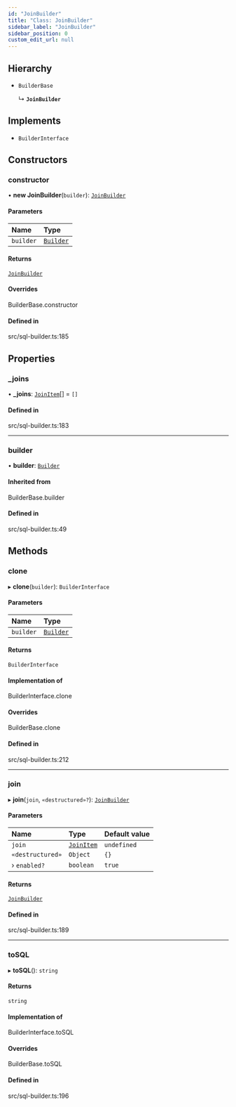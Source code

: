 ```yaml
---
id: "JoinBuilder"
title: "Class: JoinBuilder"
sidebar_label: "JoinBuilder"
sidebar_position: 0
custom_edit_url: null
---
```


## Hierarchy

- `BuilderBase`

  ↳ **`JoinBuilder`**

## Implements

- `BuilderInterface`

## Constructors

### constructor

• **new JoinBuilder**(`builder`): [`JoinBuilder`](JoinBuilder.md)

#### Parameters

| Name | Type |
| :------ | :------ |
| `builder` | [`Builder`](Builder.md) |

#### Returns

[`JoinBuilder`](JoinBuilder.md)

#### Overrides

BuilderBase.constructor

#### Defined in

src/sql-builder.ts:185

## Properties

### \_joins

• **\_joins**: [`JoinItem`](../modules.md#joinitem)[] = `[]`

#### Defined in

src/sql-builder.ts:183

___

### builder

• **builder**: [`Builder`](Builder.md)

#### Inherited from

BuilderBase.builder

#### Defined in

src/sql-builder.ts:49

## Methods

### clone

▸ **clone**(`builder`): `BuilderInterface`

#### Parameters

| Name | Type |
| :------ | :------ |
| `builder` | [`Builder`](Builder.md) |

#### Returns

`BuilderInterface`

#### Implementation of

BuilderInterface.clone

#### Overrides

BuilderBase.clone

#### Defined in

src/sql-builder.ts:212

___

### join

▸ **join**(`join`, `«destructured»?`): [`JoinBuilder`](JoinBuilder.md)

#### Parameters

| Name | Type | Default value |
| :------ | :------ | :------ |
| `join` | [`JoinItem`](../modules.md#joinitem) | `undefined` |
| `«destructured»` | `Object` | `{}` |
| › `enabled?` | `boolean` | `true` |

#### Returns

[`JoinBuilder`](JoinBuilder.md)

#### Defined in

src/sql-builder.ts:189

___

### toSQL

▸ **toSQL**(): `string`

#### Returns

`string`

#### Implementation of

BuilderInterface.toSQL

#### Overrides

BuilderBase.toSQL

#### Defined in

src/sql-builder.ts:196
